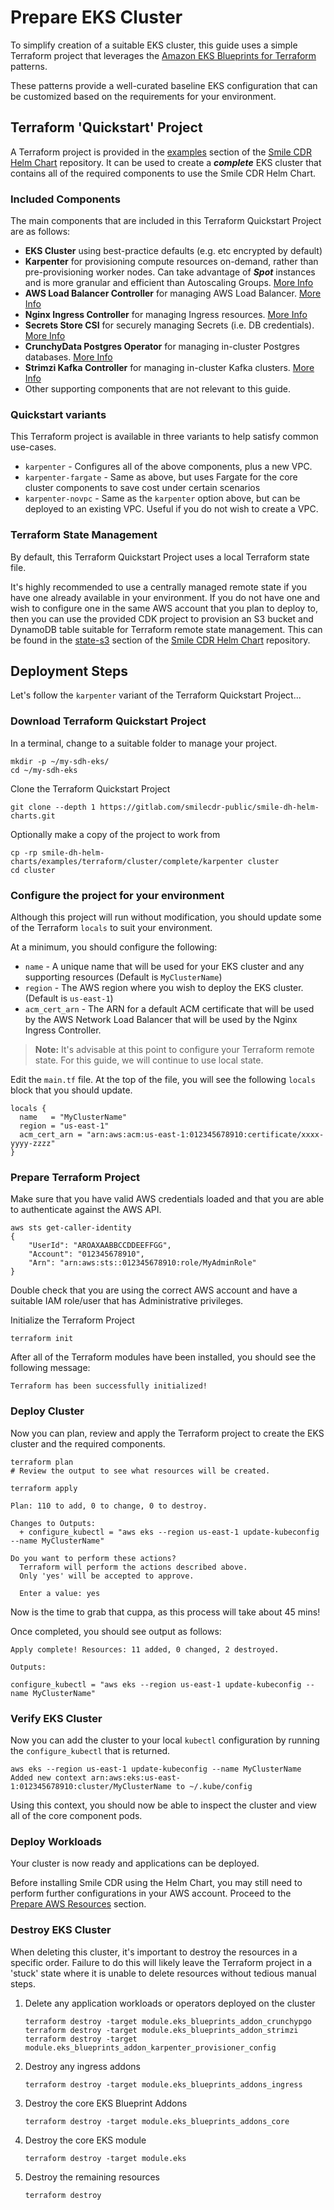 # Prepare EKS Cluster

To simplify creation of a suitable EKS cluster, this guide uses a simple Terraform project that leverages the [Amazon EKS Blueprints for Terraform](https://aws-ia.github.io/terraform-aws-eks-blueprints/) patterns.

These patterns provide a well-curated baseline EKS configuration that can be customized based on the requirements for your environment.

## Terraform 'Quickstart' Project

A Terraform project is provided in the [examples](https://gitlab.com/smilecdr-public/smile-dh-helm-charts/-/tree/pre-release/examples/terraform/cluster/complete) section of the [Smile CDR Helm Chart](https://gitlab.com/smilecdr-public/smile-dh-helm-charts) repository. It can be used to create a ***complete*** EKS cluster that contains all of the required components to use the Smile CDR Helm Chart.

### Included Components
The main components that are included in this Terraform Quickstart Project are as follows:

* **EKS Cluster** using best-practice defaults (e.g. etc encrypted by default)
* **Karpenter** for provisioning compute resources on-demand, rather than pre-provisioning worker nodes. Can take advantage of ***Spot*** instances and is more granular and efficient than Autoscaling Groups. [More Info](https://karpenter.sh/docs/)
* **AWS Load Balancer Controller** for managing AWS Load Balancer. [More Info](https://kubernetes-sigs.github.io/aws-load-balancer-controller/v2.7/)
* **Nginx Ingress Controller** for managing Ingress resources. [More Info](https://kubernetes.github.io/ingress-nginx/)
* **Secrets Store CSI** for securely managing Secrets (i.e. DB credentials). [More Info](https://secrets-store-csi-driver.sigs.k8s.io/)
* **CrunchyData Postgres Operator** for managing in-cluster Postgres databases. [More Info](https://access.crunchydata.com/documentation/postgres-operator/latest)
* **Strimzi Kafka Controller** for managing in-cluster Kafka clusters. [More Info](https://strimzi.io/)
* Other supporting components that are not relevant to this guide.

### Quickstart variants
This Terraform project is available in three variants to help satisfy common use-cases.

* `karpenter` - Configures all of the above components, plus a new VPC.
* `karpenter-fargate` - Same as above, but uses Fargate for the core cluster components to save cost under certain scenarios
* `karpenter-novpc` - Same as the `karpenter` option above, but can be deployed to an existing VPC. Useful if you do not wish to create a VPC.

### Terraform State Management
By default, this Terraform Quickstart Project uses a local Terraform state file.

It's highly recommended to use a centrally managed remote state if you have one already available in your environment. If you do not have one and wish to configure one in the same AWS account that you plan to deploy to, then you can use the provided CDK project to provision an S3 bucket and DynamoDB table suitable for Terraform remote state management. This can be found in the [state-s3](https://gitlab.com/smilecdr-public/smile-dh-helm-charts/-/tree/pre-release/examples/terraform/state-s3) section of the [Smile CDR Helm Chart](https://gitlab.com/smilecdr-public/smile-dh-helm-charts) repository.

## Deployment Steps
Let's follow the `karpenter` variant of the Terraform Quickstart Project...

### Download Terraform Quickstart Project
In a terminal, change to a suitable folder to manage your project.
```
mkdir -p ~/my-sdh-eks/
cd ~/my-sdh-eks
```

Clone the Terraform Quickstart Project
```
git clone --depth 1 https://gitlab.com/smilecdr-public/smile-dh-helm-charts.git
```

Optionally make a copy of the project to work from
```
cp -rp smile-dh-helm-charts/examples/terraform/cluster/complete/karpenter cluster
cd cluster
```

### Configure the project for your environment
Although this project will run without modification, you should update some of the Terraform `locals` to suit your environment.

At a minimum, you should configure the following:

* `name` - A unique name that will be used for your EKS cluster and any supporting resources (Default is `MyClusterName`)
* `region` - The AWS region where you wish to deploy the EKS cluster. (Default is `us-east-1`)
* `acm_cert_arn` - The ARN for a default ACM certificate that will be used by the AWS Network Load Balancer that will be used by the Nginx Ingress Controller.

>**Note:** It's advisable at this point to configure your Terraform remote state. For this guide, we will continue to use local state.

Edit the `main.tf` file. At the top of the file, you will see the following `locals` block that you should update.

```
locals {
  name   = "MyClusterName"
  region = "us-east-1"
  acm_cert_arn = "arn:aws:acm:us-east-1:012345678910:certificate/xxxx-yyyy-zzzz"
}
```

### Prepare Terraform Project
Make sure that you have valid AWS credentials loaded and that you are able to authenticate against the AWS API.

```
aws sts get-caller-identity
{
    "UserId": "AROAXAABBCCDDEEFFGG",
    "Account": "012345678910",
    "Arn": "arn:aws:sts::012345678910:role/MyAdminRole"
}
```
Double check that you are using the correct AWS account and have a suitable IAM role/user that has Administrative privileges.

Initialize the Terraform Project
```
terraform init
```

After all of the Terraform modules have been installed, you should see the following message:
```
Terraform has been successfully initialized!
```

### Deploy Cluster
Now you can plan, review and apply the Terraform project to create the EKS cluster and the required components.

```
terraform plan
# Review the output to see what resources will be created.

terraform apply

Plan: 110 to add, 0 to change, 0 to destroy.

Changes to Outputs:
  + configure_kubectl = "aws eks --region us-east-1 update-kubeconfig --name MyClusterName"

Do you want to perform these actions?
  Terraform will perform the actions described above.
  Only 'yes' will be accepted to approve.

  Enter a value: yes
```

Now is the time to grab that cuppa, as this process will take about 45 mins!

Once completed, you should see output as follows:

```
Apply complete! Resources: 11 added, 0 changed, 2 destroyed.

Outputs:

configure_kubectl = "aws eks --region us-east-1 update-kubeconfig --name MyClusterName"
```

### Verify EKS Cluster

Now you can add the cluster to your local `kubectl` configuration by running the `configure_kubectl` that is returned.

```
aws eks --region us-east-1 update-kubeconfig --name MyClusterName
Added new context arn:aws:eks:us-east-1:012345678910:cluster/MyClusterName to ~/.kube/config
```

Using this context, you should now be able to inspect the cluster and view all of the core component pods.

### Deploy Workloads

Your cluster is now ready and applications can be deployed.

Before installing Smile CDR using the Helm Chart, you may still need to perform further configurations in your AWS account. Proceed to the [Prepare AWS Resources](./aws-resources.md) section.

### Destroy EKS Cluster
When deleting this cluster, it's important to destroy the resources in a specific order.
Failure to do this will likely leave the Terraform project in a 'stuck' state where it is unable to delete resources without tedious manual steps.

1. Delete any application workloads or operators deployed on the cluster
   ```
   terraform destroy -target module.eks_blueprints_addon_crunchypgo
   terraform destroy -target module.eks_blueprints_addon_strimzi
   terraform destroy -target module.eks_blueprints_addon_karpenter_provisioner_config
   ```
2. Destroy any ingress addons
   ```
   terraform destroy -target module.eks_blueprints_addons_ingress
   ```
3. Destroy the core EKS Blueprint Addons
   ```
   terraform destroy -target module.eks_blueprints_addons_core
   ```
4. Destroy the core EKS module
   ```
   terraform destroy -target module.eks
   ```    
5. Destroy the remaining resources
   ```
   terraform destroy
   ```